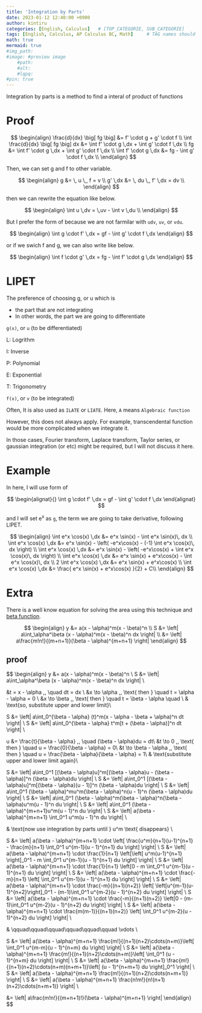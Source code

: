 ```yaml
---
title: 'Integration by Parts'
date: 2023-01-12 12:40:00 +0900
author: kintiru
categories: [English, Calculus]   # [TOP_CATEGORIE, SUB_CATEGORIE]
tags: [English, Calculus, AP Calculus BC, Math]     # TAG names should always be lowercase
math: true
mermaid: true
#img_path: 
#image: #preview image
    #path:
    #alt:
    #lqpq:
#pin: true
---
```


Integration by parts is a method to find a interal of product of functions

# Proof

$$
\begin{align}
\frac{d}{dx} \big[ fg \big] &= f' \cdot g + g' \cdot f \\
\int \frac{d}{dx} \big[ fg \big] dx &= \int f' \cdot g \,dx + \int g' \cdot f \,dx \\
fg &= \int f' \cdot g \,dx + \int g' \cdot f \,dx \\
\int f' \cdot g \,dx &= fg - \int g' \cdot f \,dx \\
\end{align}
$$

Then, we can set g and f to other variable.

$$
\begin{align}
g &= \, u \,, f = v \\
g' \,dx &= \, du \,, f' \,dx = dv \\
\end{align}
$$

then we can rewrite the equation like below.

$$
\begin{align}
\int u \,dv = \,uv - \int v \,du \\
\end{align}
$$

But I prefer the form of because we are not farmilar with `udv`, `uv`, or `vdu`.  

$$
\begin{align}
\int g \cdot f' \,dx = gf - \int g' \cdot f \,dx 
\end{align}
$$

or if we swich f and g, we can also write like below.

$$
\begin{align}
\int f \cdot g' \,dx = fg - \int f' \cdot g \,dx 
\end{align}
$$

# LIPET

The preference of choosing g, or u which is
 - the part that are not integrating
 - In other words, the part we are going to differentiate

`g(x)`, or `u` (to be differentiated)

L: Logrithm

I: Inverse

P: Polynomial

E: Exponential

T: Trigonometry

`f(x)`, or `v` (to be integrated)

Often, It is also used as `ILATE` or `LIATE`. Here, `A` means `Algebraic function`

However, this does not always apply. For example, transcendental function would be more complicated when we integrate it.

In those cases, Fourier transform, Laplace transform, Taylor series, or gaussian integration (or etc) might be required, but I will not discuss it here.

# Example

In here, I will use form of 

$$
\begin{alignat}{}
\int g \cdot f' \,dx = gf - \int g' \cdot f \,dx 
\end{alignat}
$$

and I will set e<sup>x</sup> as `g`, the term we are going to take derivative,  following LIPET.

$$
\begin{align}
\int e^x \cos(x) \,dx &= e^x \sin(x) - \int e^x \sin(x)\, dx \\
\int e^x \cos(x) \,dx &= e^x \sin(x) - \left( -e^x\cos(x) - (-1) \int e^x  \cos(x)\, dx \right) \\
\int e^x \cos(x) \,dx &= e^x \sin(x) - \left( -e^x\cos(x) + \int e^x  \cos(x)\, dx \right) \\
\int e^x \cos(x) \,dx &= e^x \sin(x) + e^x\cos(x) - \int e^x  \cos(x)\, dx  \\
2 \int e^x \cos(x) \,dx &= e^x \sin(x) + e^x\cos(x) \\
\int e^x \cos(x) \,dx &= \frac{ e^x \sin(x) + e^x\cos(x) }{2} + C\\
\end{align}
$$

# Extra

There is a well know equation for solving the area using this technique and [beta function](https://mathworld.wolfram.com/BetaFunction.html).

$$
\begin{align}
y &= a(x - \alpha)^m(x - \beta)^n \\
S &= \left| a\int_\alpha^\beta (x - \alpha)^m(x - \beta)^n dx \right| \\
&= \left| a\frac{m!n!}{(m+n+1)}(\beta - \alpha)^{m+n+1} \right|
\end{align}
$$

## proof

$$
\begin{align}
y &= a(x - \alpha)^m(x - \beta)^n \\
S &= \left| a\int_\alpha^\beta (x - \alpha)^m(x - \beta)^n dx \right| \\

&t = x - \alpha \,, \quad dt = dx \\
&x \to \alpha \,, \text{ then } \quad t = \alpha - \alpha = 0 \\
&x \to \beta \,, \text{ then } \quad t = \beta - \alpha \quad \\
& \text{so, substitute upper and lower limit}\\

S &= \left| a\int_0^{\beta - \alpha} (t)^m(x - \alpha - \beta + \alpha)^n dt \right| \\
S &= \left| a\int_0^{\beta - \alpha} t^m[t + (\beta - \alpha)]^n dt \right| \\

u &= \frac{t}{\beta - \alpha} \,, \quad (\beta - \alpha)du = dt\\
&t \to 0 \,, \text{ then } \quad u = \frac{0}{\beta - \alpha} = 0\\
&t \to \beta - \alpha \,, \text{ then } \quad u = \frac{\beta - \alpha}{\beta - \alpha} = 1\\
& \text{substitute upper and lower limit again}\\

S &= \left| a\int_0^1 [(\beta - \alpha)u]^m[(\beta - \alpha)u - (\beta - \alpha)]^n (\beta - \alpha)du \right| \\
S &= \left| a\int_0^1 [(\beta - \alpha)u]^m[(\beta - \alpha)(u - 1)]^n (\beta - \alpha)du \right| \\
S &= \left| a\int_0^1 (\beta - \alpha)^mu^m(\beta - \alpha)^n(u - 1)^n (\beta - \alpha)du \right| \\
S &= \left| a\int_0^1 (\beta - \alpha)^m(\beta - \alpha)^n(\beta - \alpha)u^m(u - 1)^n du \right| \\
S &= \left| a\int_0^1 (\beta - \alpha)^{m+n+1}u^m(u - 1)^n du \right| \\
S &= \left| a(\beta - \alpha)^{m+n+1} \int_0^1 u^m(u - 1)^n du \right| \\

& \text{now use integration by parts until } u^m \text{ disappears} \\

S &= \left| a(\beta - \alpha)^{m+n+1} \cdot \left[ \frac{u^m}{n+1}(u-1)^{n+1} - \frac{m}{n+1} \int_0^1 u^{m-1}(u - 1)^{n+1} du \right] \right| \\
S &= \left| a(\beta - \alpha)^{m+n+1} \cdot \frac{1}{n+1} \left[\left[ u^m(u-1)^{n+1} \right]_0^1 - m \int_0^1 u^{m-1}(u - 1)^{n+1} du \right] \right| \\
S &= \left| a(\beta - \alpha)^{m+n+1} \cdot \frac{1}{n+1} \left[0 - m \int_0^1 u^{m-1}(u - 1)^{n+1} du \right] \right| \\
S &= \left| a(\beta - \alpha)^{m+n+1} \cdot \frac{-m}{n+1} \left[ \int_0^1 u^{m-1}(u - 1)^{n+1} du \right] \right| \\
S &= \left| a(\beta - \alpha)^{m+n+1} \cdot \frac{-m}{(n+1)(n+2)} \left[ \left[u^{m-1}(u-1)^{n+2}\right]_0^1 - (m-1)\int_0^1 u^{m-2}(u - 1)^{n+2} du \right] \right| \\
S &= \left| a(\beta - \alpha)^{m+n+1} \cdot \frac{-m}{(n+1)(n+2)} \left[0 - (m-1)\int_0^1 u^{m-2}(u - 1)^{n+2} du \right] \right| \\
S &= \left| a(\beta - \alpha)^{m+n+1} \cdot \frac{m(m-1)}{(n+1)(n+2)} \left[ \int_0^1 u^{m-2}(u - 1)^{n+2} du \right] \right| \\

& \qquad\qquad\qquad\qquad\qquad\qquad \vdots \\

S &= \left| a(\beta - \alpha)^{m+n+1} \frac{m!}{(n+1)(n+2)\cdots(n+m)}\left[ \int_0^1 u^{m-m}(u - 1)^{n+m} du \right] \right| \\
S &= \left| a(\beta - \alpha)^{m+n+1} \frac{m!}{(n+1)(n+2)\cdots(n+m)}\left[ \int_0^1 (u - 1)^{n+m} du \right] \right| \\
S &= \left| a(\beta - \alpha)^{m+n+1} \frac{m!}{(n+1)(n+2)\cdots(n+m)(n+m+1)}\left[  (u - 1)^{n+m+1} du \right]_0^1 \right| \\
S &= \left| a(\beta - \alpha)^{m+n+1} \frac{m!}{(n+1)(n+2)\cdots(n+m+1)} \right| \\
S &= \left| a(\beta - \alpha)^{m+n+1} \frac{n!m!}{n!(n+1)(n+2)\cdots(n+m+1)} \right| \\

&= \left| a\frac{m!n!}{(m+n+1)!}(\beta - \alpha)^{m+n+1} \right|
\end{align}
$$

